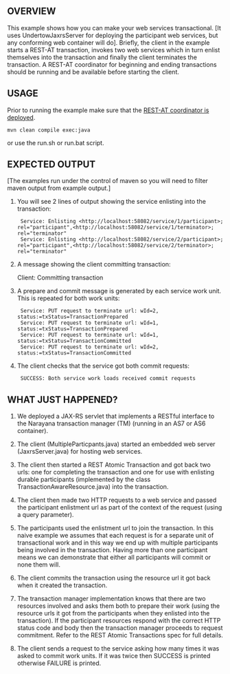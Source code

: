 OVERVIEW
--------
This example shows how you can make your web services transactional. [It uses UndertowJaxrsServer
for deploying the participant web services, but any conforming web container will do]. Briefly, the client
in the example starts a REST-AT transaction, invokes two web services which in turn enlist themselves into the 
transaction and finally the client terminates the transaction. A REST-AT coordinator for beginning and
ending transactions should be running and be available before starting the client.


USAGE
-----
Prior to running the example make sure that the [REST-AT coordinator is deployed](../../README.md#usage).

    mvn clean compile exec:java

or use the run.sh or run.bat script.


EXPECTED OUTPUT
---------------

[The examples run under the control of maven so you will need to filter maven output from example output.]

1. You will see 2 lines of output showing the service enlisting into the transaction:

        Service: Enlisting <http://localhost:58082/service/1/participant>; rel="participant",<http://localhost:58082/service/1/terminator>; rel="terminator"
        Service: Enlisting <http://localhost:58082/service/2/participant>; rel="participant",<http://localhost:58082/service/2/terminator>; rel="terminator"

2. A message showing the client committing transaction:

    Client: Committing transaction

3. A prepare and commit message is generated by each service work unit. This is repeated for both
work units:

        Service: PUT request to terminate url: wId=2, status:=txStatus=TransactionPrepared
        Service: PUT request to terminate url: wId=1, status:=txStatus=TransactionPrepared
        Service: PUT request to terminate url: wId=1, status:=txStatus=TransactionCommitted
        Service: PUT request to terminate url: wId=2, status:=txStatus=TransactionCommitted

4. The client checks that the service got both commit requests:

        SUCCESS: Both service work loads received commit requests


WHAT JUST HAPPENED?
-------------------
1. We deployed a JAX-RS servlet that implements a RESTful interface to the Narayana transaction manager (TM)
(running in an AS7 or AS6 container).

2. The client (MultipleParticpants.java) started an embedded web server (JaxrsServer.java) for hosting web services.

3. The client then started a REST Atomic Transaction and got back two urls: one for completing the transaction
and one for use with enlisting durable participants (implemented by the class TransactionAwareResource.java)
into the transaction.

4. The client then made two HTTP requests to a web service and passed the participant enlistment url as part
of the context of the request (using a query parameter).

5. The participants used the enlistment url to join the transaction. In this naive example we assumes that
each request is for a separate unit of transactional work and in this way we end up with multiple participants
being involved in the transaction. Having more than one participant means we can demonstrate that either all
participants will commit or none them will.

6. The client commits the transaction using the resource url it got back when it created the transaction.

7. The transaction manager implementation knows that there are two resources involved and asks them both to
prepare their work (using the resource urls it got from the participants when they enlisted into the transaction).
If the participant resources respond with the correct HTTP status code and body then the transaction manager
proceeds to request commitment. Refer to the REST Atomic Transactions spec for full details.

8. The client sends a request to the service asking how many times it was asked to commit work units.
If it was twice then SUCCESS is printed otherwise FAILURE is printed.
